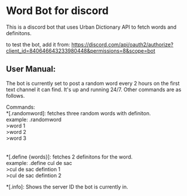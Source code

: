 <h1>Word Bot for discord</h1>

This is a discord bot that uses Urban Dictionary API to fetch words and definitons.

to test the bot, add it from: https://discord.com/api/oauth2/authorize?client_id=840646643233980448&permissions=8&scope=bot

<h2>User Manual:</h2>


The bot is currently set to post a random word every 2 hours on the first text channel it can find. It's up and running 24/7.
Other commands are as follows.

Commands:<br/>
*[.randomword]: fetches three random words with definiton.<br/>
  example: .randomword<br/>
            >word 1<br/>
            >word 2<br/>
            >word 3<br/>
    <br/><br/>
*[.define {words}]: fetches 2 definitons for the word.<br/>
  example: .define cul de sac<br/>
            >cul de sac defintion 1<br/>
            >cul de sac defintion 2<br/>

*[.info]: Shows the server ID the bot is currently in.
